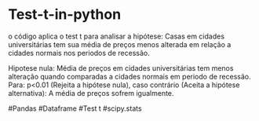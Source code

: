 # Test-t-in-python

o código aplica o test t para analisar a hipótese: Casas em cidades universitárias tem sua média de preços menos alterada em relação a cidades normais nos periodos de recessão.

Hipotese nula: Média de preços em cidades universitárias tem menos alteração quando comparadas a cidades normais em periodo de recessão.
Para: p<0.01  (Rejeita a hipótese nula), 
caso contrário (Aceita a hipótese alternativa): A média de preços sofrem igualmente.

#Pandas
#Dataframe
#Test  t
#scipy.stats
